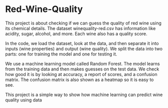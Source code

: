 # Red-Wine-Quality
This project is about checking if we can guess the quality of red wine using its chemical details. The dataset winequality-red.csv has information like acidity, sugar, alcohol, and more. Each wine also has a quality score.

In the code, we load the dataset, look at the data, and then separate it into inputs (wine properties) and output (wine quality). We split the data into two parts: one for training the model and one for testing it.

We use a machine learning model called Random Forest. The model learns from the training data and then makes guesses on the test data. We check how good it is by looking at accuracy, a report of scores, and a confusion matrix. The confusion matrix is also shown as a heatmap so it is easy to see.

This project is a simple way to show how machine learning can predict wine quality using data
